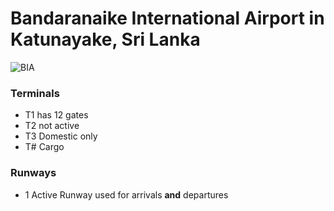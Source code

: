# Bandaranaike International Airport in Katunayake, Sri Lanka 

![BIA](https://github.com/nicomcd/OMNeTpp/assets/35404943/e3c0dded-f29e-4c1a-9337-9f217a86091a)

### Terminals
- T1 has 12 gates
- T2 not active
- T3 Domestic only
- T# Cargo

### Runways
- 1 Active Runway used for arrivals **and** departures

